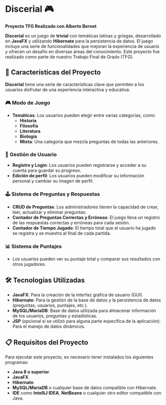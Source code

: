 # **Discerial** 🎮

**Proyecto TFG Realizado con Alberto Bernet**

**Discerial** es un juego de **trivial** con temáticas latinas y griegas, desarrollado en **JavaFX** y utilizando **Hibernate** para la persistencia de datos. El juego incluye una serie de funcionalidades que mejoran la experiencia de usuario y ofrecen un desafío en diversas áreas del conocimiento. Este proyecto fue realizado como parte de nuestro Trabajo Final de Grado (TFG).

## 🚀 Características del Proyecto

**Discerial** tiene una serie de características clave que permiten a los usuarios disfrutar de una experiencia interactiva y educativa:

### 🎮 **Modo de Juego**
- **Temáticas**: Los usuarios pueden elegir entre varias categorías, como:
  - **Historia**
  - **Filosofía**
  - **Literatura**
  - **Biología**
  - **Mixta**: Una categoría que mezcla preguntas de todas las anteriores.

### 🔐 **Gestión de Usuario**
- **Registro y Login**: Los usuarios pueden registrarse y acceder a su cuenta para guardar su progreso.
- **Edición de perfil**: Los usuarios pueden modificar su información personal y cambiar su imagen de perfil.

### 🕹️ **Sistema de Preguntas y Respuestas**
- **CRUD de Preguntas**: Los administradores tienen la capacidad de crear, leer, actualizar y eliminar preguntas.
- **Contador de Preguntas Correctas y Erróneas**: El juego lleva un registro de las respuestas correctas y erróneas para cada sesión.
- **Contador de Tiempo Jugado**: El tiempo total que el usuario ha jugado se registra y se muestra al final de cada partida.

### 📊 **Sistema de Puntajes**
- Los usuarios pueden ver su puntaje total y comparar sus resultados con otros jugadores.

## 🛠️ **Tecnologías Utilizadas**

- **JavaFX**: Para la creación de la interfaz gráfica de usuario (GUI).
- **Hibernate**: Para la gestión de la base de datos y la persistencia de datos (preguntas, usuarios, puntajes, etc.).
- **MySQL/MariaDB**: Base de datos utilizada para almacenar información de los usuarios, preguntas y estadísticas.
- **JSP** (opcional si se utilizó para alguna parte específica de la aplicación): Para el manejo de datos dinámicos.

## 📋 **Requisitos del Proyecto**
Para ejecutar este proyecto, es necesario tener instalados los siguientes programas:

- **Java 8 o superior**.
- **JavaFX**.
- **Hibernate**.
- **MySQL/MariaDB** o cualquier base de datos compatible con Hibernate.
- **IDE** como **IntelliJ IDEA**, **NetBeans** o cualquier otro editor compatible con Java.
